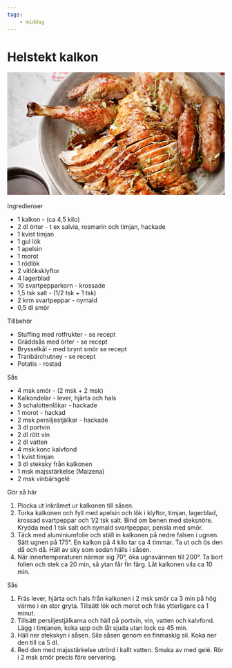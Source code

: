 ```yaml
---
tags:
    - middag
---
```

# Helstekt kalkon

![image](/img/kyckling/helstekt-kalkon.jpg)

Ingredienser

- 1 kalkon - (ca 4,5 kilo)
- 2 dl örter - t ex salvia, rosmarin och timjan, hackade
- 1 kvist timjan
- 1 gul lök
- 1 apelsin
- 1 morot
- 1 rödlök
- 2 vitlöksklyftor
- 4 lagerblad
- 10 svartpepparkorn - krossade
- 1,5 tsk salt - (1/2 tsk + 1 tsk)
- 2 krm svartpeppar - nymald
- 0,5 dl smör

Tillbehör

- Stuffing med rotfrukter - se recept
- Gräddsås med örter - se recept
- Brysselkål - med brynt smör se recept
- Tranbärchutney - se recept
- Potatis - rostad

Sås

- 4 msk smör - (2 msk + 2 msk)
- Kalkondelar - lever, hjärta och hals
- 3 schalottenlökar - hackade
- 1 morot - hackad
- 2 msk persiljestjälkar - hackade
- 3 dl portvin
- 2 dl rött vin
- 2 dl vatten
- 4 msk konc kalvfond
- 1 kvist timjan
- 3 dl steksky från kalkonen
- 1 msk majsstärkelse (Maizena)
- 2 msk vinbärsgelé

Gör så här

1. Plocka ut inkråmet ur kalkonen till såsen.
2. Torka kalkonen och fyll med apelsin och lök i klyftor, timjan, lagerblad, krossad svartpeppar och 1/2 tsk salt. Bind om benen med steksnöre. Krydda med 1 tsk salt och nymald svartpeppar, pensla med smör.
3. Täck med aluminiumfolie och ställ in kalkonen på nedre falsen i ugnen. Sätt ugnen på 175°. En kalkon på 4 kilo tar ca 4 timmar. Ta ut och ös den då och då. Häll av sky som sedan hälls i såsen.
4. När innertemperaturen närmar sig 70°, öka ugnsvärmen till 200°. Ta bort folien och stek ca 20 min, så ytan får fin färg. Låt kalkonen vila ca 10 min.

Sås

1. Fräs ­lever, hjärta och hals från kalkonen i 2 msk smör ca 3 min på hög värme i en stor gryta. Tillsätt lök och morot och fräs ytterligare ca 1 minut.
2. Tillsätt persiljestjälkarna och häll på portvin, ­vin, vatten och kalvfond. Lägg i timjanen, koka upp och låt sjuda utan lock ca 45 min.
3. Häll ner stekskyn i såsen. Sila såsen genom en finmaskig sil. Koka ner den till ca 5 dl.
4. Red den med majsstärkelse utrörd i kallt vatten. Smaka av med gelé. Rör i 2 msk smör precis före servering.
